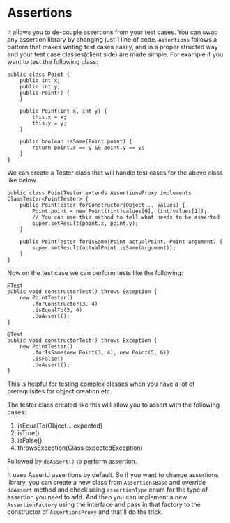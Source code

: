 # Assertions

It allows you to de-couple assertions from your test cases. You can swap any assertion library by changing just 1 line of code. `Assertions` follows a pattern that makes writing test cases easily, and in a proper structed way and your test case classes(client side) are made simple. For example if you want to test the following class:

```
public class Point {
    public int x;
    public int y;
    public Point() {
    }
    
    public Point(int x, int y) {
        this.x = x;
        this.y = y;
    }
    
    public boolean isSame(Point point) {
        return point.x == y && point.y == y;
    }
}
```

We can create a Tester class that will handle test cases for the above class like below

```
public class PointTester extends AssertionsProxy implements ClassTester<PointTester> {
    public PointTester forConstructor(Object... values) {
        Point point = new Point((int)values[0], (int)values[1]);
        // You can use this method to tell what needs to be asserted
        super.setResult(point.x, point.y);
    }
    
    public PointTester forIsSame(Point actualPoint, Point argument) {
        super.setResult(actualPoint.isSame(argument));
    }
}
```

Now on the test case we can perform tests like the following:
```
@Test
public void constructorTest() throws Exception {
    new PointTester()
        .forConstructor(3, 4)
        .isEqualTo(3, 4)
        .doAssert();
}

@Test
public void constructorTest() throws Exception {
    new PointTester()
        .forIsSame(new Point(3, 4), new Point(5, 6))
        .isFalse()
        .doAssert();
}
```

This is helpful for testing complex classes when you have a lot of prerequisites for object creation etc.

The tester class created like this will allow you to assert with the following cases:

1. isEqualTo(Object... expected)
2. isTrue()
3. isFalse()
4. throwsException(Class expectedException)

Followed by `doAssert()` to perform assertion.

It uses AssertJ assertions by default. So if you want to change assertions library, you can create a new class from `AssertionsBase` and override `doAssert` method and check using `assertionType` enum for the type of assertion you need to add. And then you can implement a new `AssertionFactory` using the interface and pass in that factory to the constructor of `AssertionsProxy` and that'll do the trick.